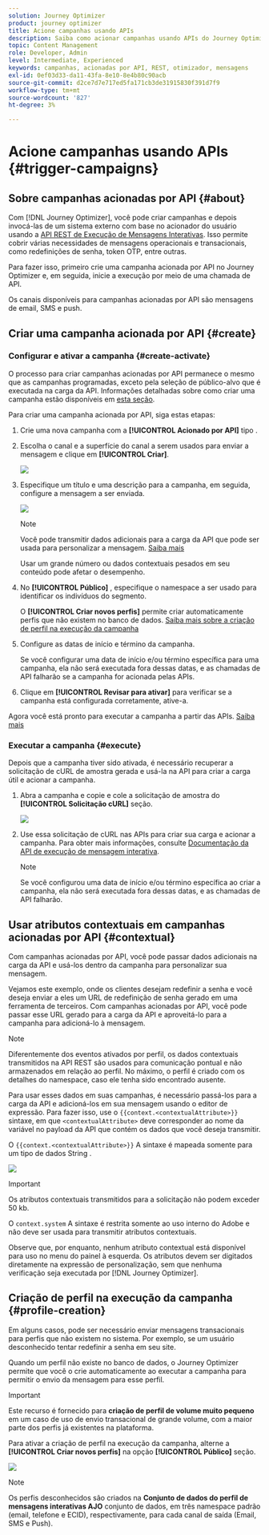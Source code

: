 ```yaml
---
solution: Journey Optimizer
product: journey optimizer
title: Acione campanhas usando APIs
description: Saiba como acionar campanhas usando APIs do Journey Optimizer
topic: Content Management
role: Developer, Admin
level: Intermediate, Experienced
keywords: campanhas, acionadas por API, REST, otimizador, mensagens
exl-id: 0ef03d33-da11-43fa-8e10-8e4b80c90acb
source-git-commit: d2ce7d7e717ed5fa171cb3de31915830f391d7f9
workflow-type: tm+mt
source-wordcount: '827'
ht-degree: 3%

---
```


# Acione campanhas usando APIs {#trigger-campaigns}

## Sobre campanhas acionadas por API {#about}

Com [!DNL Journey Optimizer], você pode criar campanhas e depois invocá-las de um sistema externo com base no acionador do usuário usando a [API REST de Execução de Mensagens Interativas](https://developer.adobe.com/journey-optimizer-apis/references/messaging/#tag/execution). Isso permite cobrir várias necessidades de mensagens operacionais e transacionais, como redefinições de senha, token OTP, entre outras.

Para fazer isso, primeiro crie uma campanha acionada por API no Journey Optimizer e, em seguida, inicie a execução por meio de uma chamada de API.

Os canais disponíveis para campanhas acionadas por API são mensagens de email, SMS e push.

## Criar uma campanha acionada por API {#create}

### Configurar e ativar a campanha {#create-activate}

O processo para criar campanhas acionadas por API permanece o mesmo que as campanhas programadas, exceto pela seleção de público-alvo que é executada na carga da API. Informações detalhadas sobre como criar uma campanha estão disponíveis em [esta seção](create-campaign.md).

Para criar uma campanha acionada por API, siga estas etapas:

1. Crie uma nova campanha com a **[!UICONTROL Acionado por API]** tipo .

1. Escolha o canal e a superfície do canal a serem usados para enviar a mensagem e clique em **[!UICONTROL Criar]**.

   ![](assets/api-triggered-type.png)

1. Especifique um título e uma descrição para a campanha, em seguida, configure a mensagem a ser enviada.

   ![](assets/api-triggered-properties.png)

   >[!NOTE]
   >
   >Você pode transmitir dados adicionais para a carga da API que pode ser usada para personalizar a mensagem. [Saiba mais](#contextual)
   >
   >Usar um grande número ou dados contextuais pesados em seu conteúdo pode afetar o desempenho.

1. No **[!UICONTROL Público]** , especifique o namespace a ser usado para identificar os indivíduos do segmento.

   O **[!UICONTROL Criar novos perfis]** permite criar automaticamente perfis que não existem no banco de dados. [Saiba mais sobre a criação de perfil na execução da campanha](#profile-creation)

1. Configure as datas de início e término da campanha.

   Se você configurar uma data de início e/ou término específica para uma campanha, ela não será executada fora dessas datas, e as chamadas de API falharão se a campanha for acionada pelas APIs.

1. Clique em **[!UICONTROL Revisar para ativar]** para verificar se a campanha está configurada corretamente, ative-a.

Agora você está pronto para executar a campanha a partir das APIs. [Saiba mais](#execute)

### Executar a campanha {#execute}

Depois que a campanha tiver sido ativada, é necessário recuperar a solicitação de cURL de amostra gerada e usá-la na API para criar a carga útil e acionar a campanha.

1. Abra a campanha e copie e cole a solicitação de amostra do **[!UICONTROL Solicitação cURL]** seção.

   ![](assets/api-triggered-curl.png)

1. Use essa solicitação de cURL nas APIs para criar sua carga e acionar a campanha. Para obter mais informações, consulte [Documentação da API de execução de mensagem interativa](https://developer.adobe.com/journey-optimizer-apis/references/messaging/#tag/execution).

   >[!NOTE]
   >
   >Se você configurou uma data de início e/ou término específica ao criar a campanha, ela não será executada fora dessas datas, e as chamadas de API falharão.

## Usar atributos contextuais em campanhas acionadas por API {#contextual}

Com campanhas acionadas por API, você pode passar dados adicionais na carga da API e usá-los dentro da campanha para personalizar sua mensagem.

Vejamos este exemplo, onde os clientes desejam redefinir a senha e você deseja enviar a eles um URL de redefinição de senha gerado em uma ferramenta de terceiros. Com campanhas acionadas por API, você pode passar esse URL gerado para a carga da API e aproveitá-lo para a campanha para adicioná-lo à mensagem.

>[!NOTE]
>
>Diferentemente dos eventos ativados por perfil, os dados contextuais transmitidos na API REST são usados para comunicação pontual e não armazenados em relação ao perfil. No máximo, o perfil é criado com os detalhes do namespace, caso ele tenha sido encontrado ausente.

Para usar esses dados em suas campanhas, é necessário passá-los para a carga da API e adicioná-los em sua mensagem usando o editor de expressão. Para fazer isso, use o `{{context.<contextualAttribute>}}` sintaxe, em que `<contextualAttribute>` deve corresponder ao nome da variável no payload da API que contém os dados que você deseja transmitir.

O `{{context.<contextualAttribute>}}` A sintaxe é mapeada somente para um tipo de dados String .

![](assets/api-triggered-context.png)


>[!IMPORTANT]
>
>Os atributos contextuais transmitidos para a solicitação não podem exceder 50 kb.
>
>O `context.system` A sintaxe é restrita somente ao uso interno do Adobe e não deve ser usada para transmitir atributos contextuais.

Observe que, por enquanto, nenhum atributo contextual está disponível para uso no menu do painel à esquerda. Os atributos devem ser digitados diretamente na expressão de personalização, sem que nenhuma verificação seja executada por [!DNL Journey Optimizer].

## Criação de perfil na execução da campanha {#profile-creation}

Em alguns casos, pode ser necessário enviar mensagens transacionais para perfis que não existem no sistema. Por exemplo, se um usuário desconhecido tentar redefinir a senha em seu site.

Quando um perfil não existe no banco de dados, o Journey Optimizer permite que você o crie automaticamente ao executar a campanha para permitir o envio da mensagem para esse perfil.

>[!IMPORTANT]
>
>Este recurso é fornecido para **criação de perfil de volume muito pequeno** em um caso de uso de envio transacional de grande volume, com a maior parte dos perfis já existentes na plataforma.

Para ativar a criação de perfil na execução da campanha, alterne a **[!UICONTROL Criar novos perfis]** na opção **[!UICONTROL Público]** seção.

![](assets/api-triggered-create-profile.png)

>[!NOTE]
>
>Os perfis desconhecidos são criados na **Conjunto de dados do perfil de mensagens interativas AJO** conjunto de dados, em três namespace padrão (email, telefone e ECID), respectivamente, para cada canal de saída (Email, SMS e Push).
